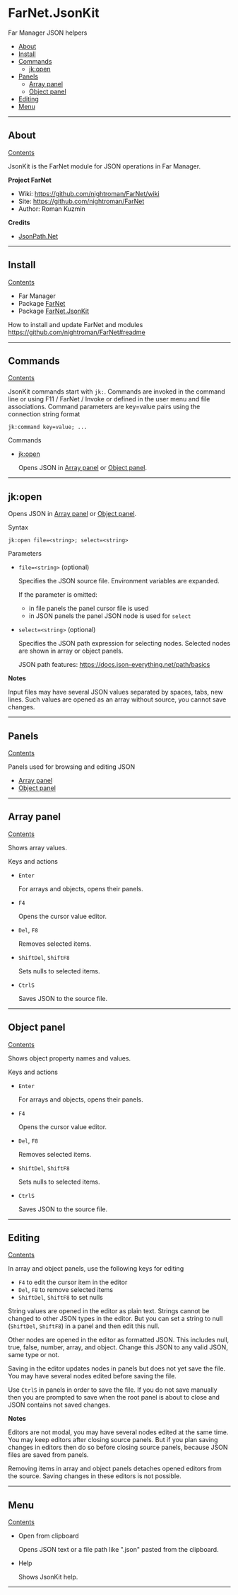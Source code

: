 [Contents]: #farnetjsonkit

# FarNet.JsonKit

Far Manager JSON helpers

- [About](#about)
- [Install](#install)
- [Commands](#commands)
    - [jk:open](#jkopen)
- [Panels](#panels)
    - [Array panel](#array-panel)
    - [Object panel](#object-panel)
- [Editing](#editing)
- [Menu](#menu)

*********************************************************************
## About

[Contents]

JsonKit is the FarNet module for JSON operations in Far Manager.

**Project FarNet**

- Wiki: <https://github.com/nightroman/FarNet/wiki>
- Site: <https://github.com/nightroman/FarNet>
- Author: Roman Kuzmin

**Credits**

- [JsonPath.Net](https://www.nuget.org/packages/JsonPath.Net)

*********************************************************************
## Install

[Contents]

- Far Manager
- Package [FarNet](https://www.nuget.org/packages/FarNet)
- Package [FarNet.JsonKit](https://www.nuget.org/packages/FarNet.JsonKit)

How to install and update FarNet and modules\
<https://github.com/nightroman/FarNet#readme>

*********************************************************************
## Commands

[Contents]

JsonKit commands start with `jk:`. Commands are invoked in the command line or
using F11 / FarNet / Invoke or defined in the user menu and file associations.
Command parameters are key=value pairs using the connection string format

```
jk:command key=value; ...
```

Commands

- [jk:open](#jkopen)

    Opens JSON in [Array panel](#array-panel) or [Object panel](#object-panel).

*********************************************************************
## jk:open

Opens JSON in [Array panel](#array-panel) or [Object panel](#object-panel).

Syntax

```
jk:open file=<string>; select=<string>
```

Parameters

- `file=<string>` (optional)

    Specifies the JSON source file. Environment variables are expanded.

    If the parameter is omitted:

    - in file panels the panel cursor file is used
    - in JSON panels the panel JSON node is used for `select`

<!---->

- `select=<string>` (optional)

    Specifies the JSON path expression for selecting nodes.
    Selected nodes are shown in array or object panels.

    JSON path features: <https://docs.json-everything.net/path/basics>

**Notes**

Input files may have several JSON values separated by spaces, tabs, new lines.
Such values are opened as an array without source, you cannot save changes.

*********************************************************************
## Panels

[Contents]

Panels used for browsing and editing JSON

- [Array panel](#array-panel)
- [Object panel](#object-panel)

*********************************************************************
## Array panel

[Contents]

Shows array values.

Keys and actions

- `Enter`

    For arrays and objects, opens their panels.

- `F4`

    Opens the cursor value editor.

- `Del`, `F8`

    Removes selected items.

- `ShiftDel`, `ShiftF8`

    Sets nulls to selected items.

- `CtrlS`

    Saves JSON to the source file.

*********************************************************************
## Object panel

[Contents]

Shows object property names and values.

Keys and actions

- `Enter`

    For arrays and objects, opens their panels.

- `F4`

    Opens the cursor value editor.

- `Del`, `F8`

    Removes selected items.

- `ShiftDel`, `ShiftF8`

    Sets nulls to selected items.

- `CtrlS`

    Saves JSON to the source file.

*********************************************************************
## Editing

[Contents]

In array and object panels, use the following keys for editing

- `F4` to edit the cursor item in the editor
- `Del`, `F8` to remove selected items
- `ShiftDel`, `ShiftF8` to set nulls

String values are opened in the editor as plain text. Strings cannot be changed
to other JSON types in the editor. But you can set a string to null (`ShiftDel`,
`ShiftF8`) in a panel and then edit this null.

Other nodes are opened in the editor as formatted JSON. This includes null,
true, false, number, array, and object. Change this JSON to any valid JSON,
same type or not.

Saving in the editor updates nodes in panels but does not yet save the file.
You may have several nodes edited before saving the file.

Use `CtrlS` in panels in order to save the file. If you do not save manually
then you are prompted to save when the root panel is about to close and JSON
contains not saved changes.

**Notes**

Editors are not modal, you may have several nodes edited at the same time.
You may keep editors after closing source panels. But if you plan saving
changes in editors then do so before closing source panels, because JSON
files are saved from panels.

Removing items in array and object panels detaches opened editors from the
source. Saving changes in these editors is not possible.

*********************************************************************
## Menu

[Contents]

- Open from clipboard

    Opens JSON text or a file path like ".json" pasted from the clipboard.

- Help

    Shows JsonKit help.

*********************************************************************
